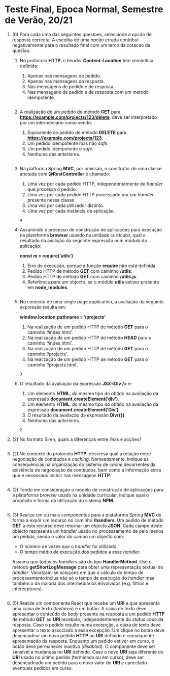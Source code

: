 # Teste Final, Epoca Normal, Semestre de Verão, 20/21 

1. (6) Para cada uma das seguintes questoes, seleccione a opcão de resposta correcta. A escolha de uma opcão errada contribui negativamente para o resultado final com um terco da cotacao da quest̃ao.

    1.  No protocolo **HTTP**, o *header **Content-Location*** tem semântica definida:
        1. Apenas nas mensagens de pedido.
        2. Apenas nas mensagens de resposta.
        3. Nas mensagens de pedido e de resposta.
        4. Nas mensagens de pedido e de resposta com um metodo idempotente.

        ```
        ```

    2. A realização de um pedido de método **GET** para **https://example.com/projects/123/delete**, deve ser interpretado por um intermediário como sendo:
        1.  Equivalente ao pedido de método **DELETE** para **https://example.com/projects/123**.
        2.  Um pedido idempotente mas não *safe*.
        3.  Um pedido idempotente e *safe*.
        4.  Nenhuma das anteriores.

        ```
        ```    

    3.  Na platforma Spring **MVC**, por omissão, o construtor de uma classe anotada com **@RestController** ́e chamado:
        1.  Uma vez por cada pedido HTTP, independentemente do *handler* que processa o pedido.
        2.  Uma vez por cada pedido HTTP processado por um *handler* presente nessa classe.
        3.  Uma vez por cada utilizador distinto.
        4.  Uma vez por cada instância da aplicação.
    
        ```
        4
        ```

    4.  Assumindo o processo de construção de aplicações para execução na plataforma **browser** usando na unidade curricular, qual o resultado da avalição da seguinte expressão num módulo da aplicação:
        
        **const m = require(’utils’)**
        
        1.  Erro de execução, porque a função **require** não está definida.
        2.  Pedido HTTP de método **GET** com caminho **/utils**.
        3.  Pedido HTTP de método **GET** com caminho **/utils.js**.
        4.  Referência para um objecto, se o módulo **utils** estiver presente em **node_modules**.

        ```
        ```

    5.  No contexto de uma single page application, a avaliação da seguinte expressão resulta em:

        **window.location.pathname = ’/projects’**

        1.  Na realização de um pedido HTTP de método **GET** para o caminho ‘/index.html’.
        2.  Na realização de um pedido HTTP de método **HEAD** para o caminho ‘/index.html’.
        3.  Na realização de um pedido HTTP de método **GET** para o caminho ‘/projects’.
        4.  Na realização de um pedido HTTP de método **GET** para o caminho ‘/projects.html’.
        
        ```
        3
        ```

    6.  O resultado da avaliação da expressão **JSX\<Div />** ́e:
        1.  Um elemento **HTML**, do mesmo tipo do obtido na avaliação da expressão **document.createElement(’div’)**.
        2.  Um elemento **HTML**, do mesmo tipo do obtido na avaliação da expressâo **document.createElement(’Div’)**.
        3.  O resultado da avaliação da expressão **Div({})**.
        4.  Nenhuma das anteriores.
            
        ```
        2
        ```

2. (2) No formato Siren, quais a diferenças entre *links* e acçôes?

    ```
    ```

3. (2) No contexto do protocolo **HTTP**, descreva qual a relação entre negociação de contéudos e *caching*. Nomeadamente, indique as consequências na organização do sistema de *cache* decorrentes da existência de negociação de contéudos, bem como a informação extra que é necessário incluir nas mensagens **HTTP**.

    ```
    ```

4. (2) Tendo em consideração o modelo de construção de aplicações para a plataforma *browser* usado na unidade curricular, indique qual o propósito e forma da utilização do sistema **NPM**.

    ```
    ```
    
5. (3) Realize um ou mais componentes para a plataforma Spring **MVC** de forma a expôr um recurso no caminho **/handlers**. Um pedido de método **GET** a este recurso deve retornar um objecto **JSON**. Cada campo deste objecto representa um *handler* usado no processamento de pelo menos um pedido, sendo o valor do campo um objecto com:

    - O número de vezes que o *handler* foi utilizado.
    - O tempo médio de execução dos pedidos a esse *handler*.

    Assuma que todos os *handlers* são do tipo **HandlerMethod**. Use o método **getShortLogMessage** para obter uma representação textual do *handler*. Valorizam-se soluções em que o cálculo do tempo de processamento inclua não só o tempo de execução do *handler* mas também o da maioria dos intermediários envolvidos (e.g. filtros e interceptores).

    ```
    ```

6. (5) Realize um componente React que recebe um **URI** e que apresenta uma caixa de texto (*textarea*) e um botão. A caixa de texto deve apresentar o conteúdo do *body* presente na resposta a um pedido **HTTP** de método **GET** ao **URI** recebido, independentemente do *status code* da resposta. Caso o pedido resulte numa excepção, a caixa de texto deve apresentar o texto associado a essa excepção. Um clique no botão deve desencadear um novo pedido **HTTP** ao **URI** definido e consequente apresentação da resposta. Enquanto um pedido estiver em curso, o botão deve permanecer inactivo (*disabled*). O componente deve ser sensível a mudanças no **URI** definido. Caso o novo **URI** seja diferente do **URI** usado no último pedido (terminado ou em curso), deve ser desencadeado um pedido para o novo valor do **URI** e cancelado eventuais pedidos em curso.

    ```
    ```
